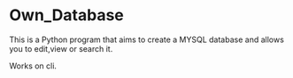 # Own_Database


This is a Python program that aims to create a MYSQL database and allows you to edit,view or search it.

Works on cli.
